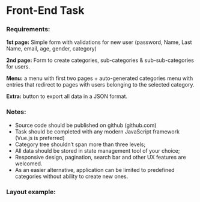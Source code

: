 # Front-End Task

### Requirements:

**1st page:** Simple form with validations for new user (password, Name, Last Name, email, age, gender, category)

**2nd page:** Form to create categories, sub-categories & sub-sub-categories for users.

**Menu:** a menu with first two pages + auto-generated categories menu with entries that redirect to pages with users belonging to the selected category.

**Extra:** button to export all data in a JSON format.

### Notes:

- Source code should be published on github (github.com)
- Task should be completed with any modern JavaScript framework (Vue.js is preferred)
- Category tree shouldn’t span more than three levels;
- All data should be stored in state management tool of your choice;
- Responsive design, pagination, search bar and other UX features are welcomed.
- As an easier alternative, application can be limited to predefined categories without ability to create new ones.

### Layout example:
